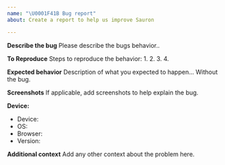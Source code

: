 ```yaml
---
name: "\U0001F41B Bug report"
about: Create a report to help us improve Sauron

---
```


**Describe the bug**
Please describe the bugs behavior.. 

**To Reproduce**
Steps to reproduce the behavior:
1. 
2. 
3. 
4. 

**Expected behavior**
Description of what you expected to happen... Without the bug.

**Screenshots**
If applicable, add screenshots to help explain the bug.

**Device:**
 - Device:
 - OS:
 - Browser:
 - Version:

**Additional context**
Add any other context about the problem here.